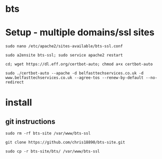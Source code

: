 bts
==============

# Setup - multiple domains/ssl sites

```
sudo nano /etc/apache2/sites-available/bts-ssl.conf

sudo a2ensite bts-ssl; sudo service apache2 restart

cd; wget https://dl.eff.org/certbot-auto; chmod a+x certbot-auto

sudo ./certbot-auto --apache -d belfasttechservices.co.uk -d www.belfasttechservices.co.uk --agree-tos --renew-by-default --no-redirect
```

# install

## git instructions

```
sudo rm -rf bts-site /var/www/bts-ssl

git clone https://github.com/chris18890/bts-site.git

sudo cp -r bts-site/bts/ /var/www/bts-ssl
```
